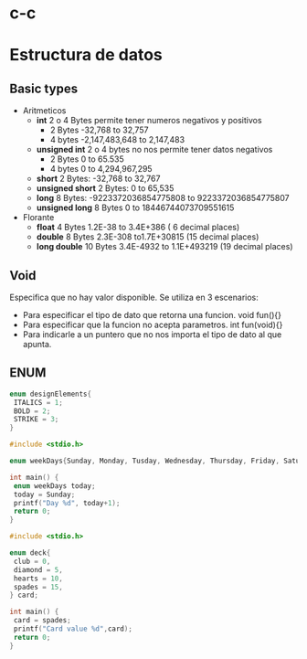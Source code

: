 # c-c

# Estructura de datos
## Basic types

* Aritmeticos 
  * **int** 2 o 4 Bytes permite tener numeros negativos y positivos
      * 2 Bytes -32,768 to 32,757
      * 4 bytes -2,147,483,648 to 2,147,483
  * **unsigned int** 2 o 4 bytes no nos permite tener datos negativos
      * 2 Bytes 0 to 65.535
      * 4 bytes 0 to 4,294,967,295
  * **short** 2 Bytes: -32,768 to 32,767
  * **unsigned short** 2 Bytes: 0 to 65,535
  * **long** 8 Bytes: -9223372036854775808 to 9223372036854775807
  * **unsigned long** 8 Bytes 0 to 18446744073709551615
* Florante
  * **float** 4 Bytes 1.2E-38 to 3.4E+386 ( 6 decimal places)
  * **double** 8 Bytes 2.3E-308 to1.7E+30815 (15 decimal places)
  * **long double** 10 Bytes 3.4E-4932 to 1.1E+493219 (19 decimal places)

## Void
Especifica que no hay valor disponible. Se utiliza en 3 escenarios:
* Para especificar el tipo de dato que retorna una funcion. void fun(){}
* Para especificar que la funcion no acepta parametros. int fun(void){}
* Para indicarle a un puntero que no nos importa el tipo de dato al que apunta.

## ENUM

``` c
enum designElements{
 ITALICS = 1;
 BOLD = 2;
 STRIKE = 3;
}
```

``` c
#include <stdio.h>

enum weekDays{Sunday, Monday, Tusday, Wednesday, Thursday, Friday, Saturday};

int main() {
 enum weekDays today;
 today = Sunday;
 printf("Day %d", today+1);
 return 0;
}
```

``` c
#include <stdio.h>

enum deck{
 club = 0,
 diamond = 5,
 hearts = 10,
 spades = 15,
} card;

int main() {
 card = spades;
 printf("Card value %d",card);
 return 0;
}
```




